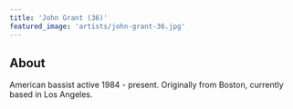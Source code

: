 ```yaml
---
title: 'John Grant (36)'
featured_image: 'artists/john-grant-36.jpg'
---
```


## About

American bassist active 1984 - present.  Originally from Boston, currently based in Los Angeles.
